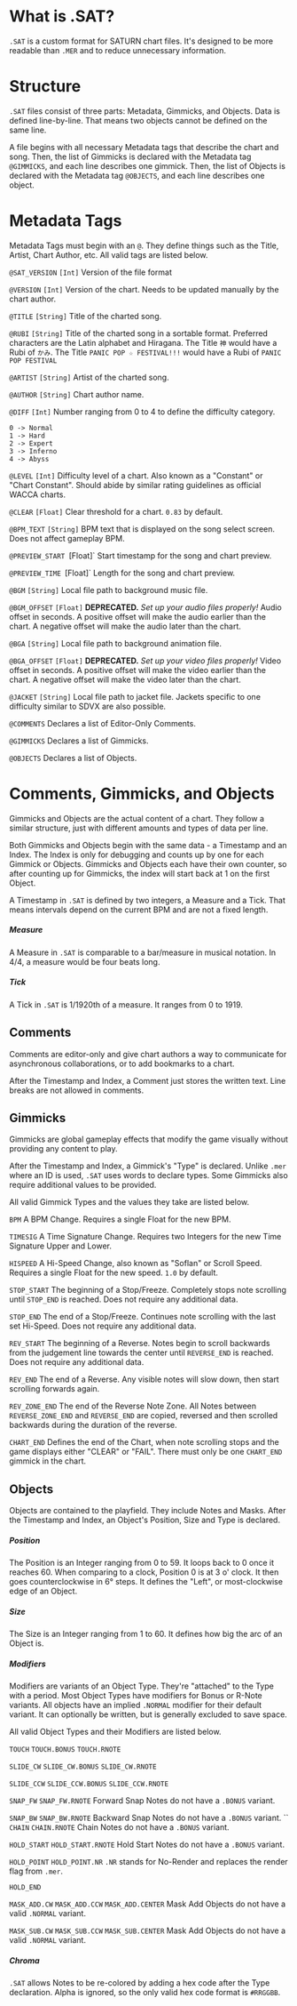 # What is .SAT?
`.SAT` is a custom format for SATURN chart files. It's designed to be more readable than `.MER` and to reduce unnecessary information.
# Structure
`.SAT` files consist of three parts: Metadata, Gimmicks, and Objects.
Data is defined line-by-line. That means two objects cannot be defined on the same line.

A file begins with all necessary Metadata tags that describe the chart and song.
Then, the list of Gimmicks is declared with the Metadata tag `@GIMMICKS`, and each line describes one gimmick.
Then, the list of Objects is declared with the Metadata tag `@OBJECTS`, and each line describes one object.

# Metadata Tags
Metadata Tags must begin with an `@`. They define things such as the Title, Artist, Chart Author, etc. All valid tags are listed below.

`@SAT_VERSION` `[Int]`
	Version of the file format

`@VERSION` `[Int]`
	Version of the chart. Needs to be updated manually by the chart author.

`@TITLE` `[String]`
	Title of the charted song.

`@RUBI` `[String]`
	Title of the charted song in a sortable format. Preferred characters are the Latin alphabet and Hiragana. The Title `神` would have a Rubi of `かみ`. The Title `PANIC POP ☆ FESTIVAL!!!` would have a Rubi of `PANIC POP FESTIVAL`

`@ARTIST` `[String]`
	Artist of the charted song.

`@AUTHOR` `[String]`
	Chart author name.

`@DIFF` `[Int]`
	Number ranging from 0 to 4 to define the difficulty category.
	
	0 -> Normal
	1 -> Hard
	2 -> Expert
	3 -> Inferno
	4 -> Abyss

`@LEVEL` `[Int]`
	Difficulty level of a chart. Also known as a "Constant" or "Chart Constant".
	Should abide by similar rating guidelines as official WACCA charts.

`@CLEAR` `[Float]`
	Clear threshold for a chart. `0.83` by default.

`@BPM_TEXT` `[String]`
	BPM text that is displayed on the song select screen. Does not affect gameplay BPM.

`@PREVIEW_START `[Float]`
	Start timestamp for the song and chart preview.

`@PREVIEW_TIME `[Float]`
	Length for the song and chart preview.

`@BGM` `[String]`
	Local file path to background music file.

`@BGM_OFFSET` `[Float]`
	**DEPRECATED.** *Set up your audio files properly!*
	Audio offset in seconds. 
	A positive offset will make the audio earlier than the chart.
	A negative offset will make the audio later than the chart.

`@BGA` `[String]`
	Local file path to background animation file.

`@BGA_OFFSET` `[Float]`
	**DEPRECATED.** *Set up your video files properly!*
	Video offset in seconds. 
	A positive offset will make the video earlier than the chart.
	A negative offset will make the video later than the chart.

`@JACKET` `[String]`
	Local file path to jacket file. Jackets specific to one difficulty similar to SDVX are also possible.

`@COMMENTS`
	Declares a list of Editor-Only Comments.

`@GIMMICKS`
	 Declares a list of Gimmicks.

`@OBJECTS`
	Declares a list of Objects.

# Comments, Gimmicks, and Objects
Gimmicks and Objects are the actual content of a chart. They follow a similar structure, just with different amounts and types of data per line.

Both Gimmicks and Objects begin with the same data - a Timestamp and an Index.
The Index is only for debugging and counts up by one for each Gimmick or Objects. Gimmicks and Objects each have their own counter, so after counting up for Gimmicks, the index will start back at 1 on the first Object.

A Timestamp in `.SAT` is defined by two integers, a Measure and a Tick.
That means intervals depend on the current BPM and are not a fixed length.
##### Measure
A Measure in `.SAT` is comparable to a bar/measure in musical notation.
In 4/4, a measure would be four beats long. 

##### Tick
A Tick in `.SAT` is 1/1920th of a measure. It ranges from 0 to 1919.

## Comments
Comments are editor-only and give chart authors a way to communicate for asynchronous collaborations, or to add bookmarks to a chart.

After the Timestamp and Index, a Comment just stores the written text. Line breaks are not allowed in comments.
## Gimmicks
Gimmicks are global gameplay effects that modify the game visually without providing any content to play.

After the Timestamp and Index, a Gimmick's "Type" is declared. Unlike `.mer` where an ID is used, `.SAT` uses words to declare types. Some Gimmicks also require additional values to be provided.

All valid Gimmick Types and the values they take are listed below.

`BPM`
	A BPM Change. Requires a single Float for the new BPM.

`TIMESIG`
	 A Time Signature Change. Requires two Integers for the new Time Signature Upper and Lower.

`HISPEED`
	A Hi-Speed Change, also known as "Soflan" or Scroll Speed. Requires a single Float for the new speed. `1.0` by default.

`STOP_START`
	The beginning of a Stop/Freeze. Completely stops note scrolling until `STOP_END` is reached. Does not require any additional data.

`STOP_END`
	The end of a Stop/Freeze. Continues note scrolling with the last set Hi-Speed.
	Does not require any additional data.

`REV_START`
	The beginning of a Reverse. Notes begin to scroll backwards from the judgement line towards the center until `REVERSE_END` is reached.
	Does not require any additional data.

`REV_END`
	The end of a Reverse. Any visible notes will slow down, then start scrolling forwards again.

`REV_ZONE_END`
	The end of the Reverse Note Zone. All Notes between `REVERSE_ZONE_END` and `REVERSE_END` are copied, reversed and then scrolled backwards during the duration of the reverse.

`CHART_END`
	 Defines the end of the Chart, when note scrolling stops and the game displays either "CLEAR" or "FAIL". There must only be one `CHART_END` gimmick in the chart.

## Objects
Objects are contained to the playfield. They include Notes and Masks.
After the Timestamp and Index, an Object's Position, Size and Type is declared.

##### Position
The Position is an Integer ranging from 0 to 59. It loops back to 0 once it reaches 60.
When comparing to a clock, Position 0 is at 3 o' clock. It then goes counterclockwise in 6° steps. It defines the "Left", or most-clockwise edge of an Object.

##### Size
The Size is an Integer ranging from 1 to 60. It defines how big the arc of an Object is.

##### Modifiers 
Modifiers are variants of an Object Type. They're "attached" to the Type with a period.
Most Object Types have modifiers for Bonus or R-Note variants.
All objects have an implied `.NORMAL` modifier for their default variant. It can optionally be written, but is generally excluded to save space.

All valid Object Types and their Modifiers are listed below.

`TOUCH`
`TOUCH.BONUS`
`TOUCH.RNOTE`

`SLIDE_CW`
`SLIDE_CW.BONUS`
`SLIDE_CW.RNOTE`

`SLIDE_CCW`
`SLIDE_CCW.BONUS`
`SLIDE_CCW.RNOTE`

`SNAP_FW`
`SNAP_FW.RNOTE`
	Forward Snap Notes do not have a `.BONUS` variant.

`SNAP_BW`
`SNAP_BW.RNOTE`
	Backward Snap Notes do not have a `.BONUS` variant.
``
`CHAIN`
`CHAIN.RNOTE`
	Chain Notes do not have a `.BONUS` variant.

`HOLD_START`
`HOLD_START.RNOTE`
	Hold Start Notes do not have a `.BONUS` variant.

`HOLD_POINT`
`HOLD_POINT.NR`
	 `.NR` stands for No-Render and replaces the render flag from `.mer`.

`HOLD_END`

`MASK_ADD.CW`
`MASK_ADD.CCW`
`MASK_ADD.CENTER`
	Mask Add Objects do not have a valid `.NORMAL` variant.

`MASK_SUB.CW`
`MASK_SUB.CCW`
`MASK_SUB.CENTER`
	Mask Add Objects do not have a valid `.NORMAL` variant.
##### Chroma
`.SAT` allows Notes to be re-colored by adding a hex code after the Type declaration.
Alpha is ignored, so the only valid hex code format is `#RRGGBB`.

